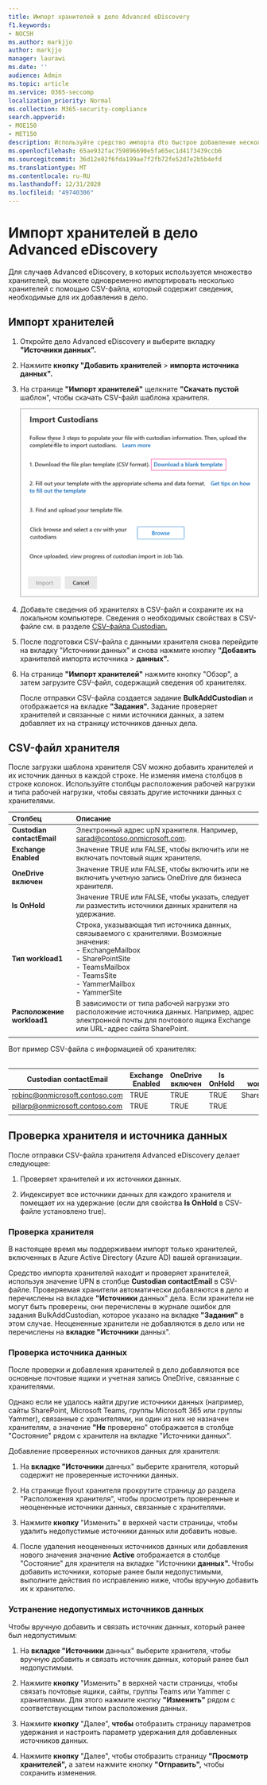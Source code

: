 ```yaml
---
title: Импорт хранителей в дело Advanced eDiscovery
f1.keywords:
- NOCSH
ms.author: markjjo
author: markjjo
manager: laurawi
ms.date: ''
audience: Admin
ms.topic: article
ms.service: O365-seccomp
localization_priority: Normal
ms.collection: M365-security-compliance
search.appverid:
- MOE150
- MET150
description: Используйте средство импорта dto быстрое добавление нескольких хранителей и связанных с ними источников данных в дело в Advanced eDiscovery.
ms.openlocfilehash: 65ae932fac759896690e5fa65ec1d4173439ccb6
ms.sourcegitcommit: 36d12e02f6fda199ae7f2fb72fe52d7e2b5b4efd
ms.translationtype: MT
ms.contentlocale: ru-RU
ms.lasthandoff: 12/31/2020
ms.locfileid: "49740306"
---
```

# <a name="import-custodians-to-an-advanced-ediscovery-case"></a>Импорт хранителей в дело Advanced eDiscovery

Для случаев Advanced eDiscovery, в которых используется множество хранителей, вы можете одновременно импортировать несколько хранителей с помощью CSV-файла, который содержит сведения, необходимые для их добавления в дело.

## <a name="import-custodians"></a>Импорт хранителей

1. Откройте дело Advanced eDiscovery и выберите вкладку **"Источники данных".**

2. Нажмите **кнопку "Добавить хранителей**  >  **импорта источника данных".**

3. На странице **"Импорт хранителей"** щелкните **"Скачать пустой** шаблон", чтобы скачать CSV-файл шаблона хранителя.

   ![Скачивание шаблона CSV со страницы "Импорт хранителей"](../media/ImportCustodians1.png)

4. Добавьте сведения об хранителях в CSV-файл и сохраните их на локальном компьютере. Сведения о необходимых свойствах в CSV-файле см. в разделе [CSV-файла Custodian.](#custodian-csv-file)

5. После подготовки CSV-файла с данными хранителя снова  перейдите на вкладку "Источники данных" и снова нажмите кнопку **"Добавить** хранителей импорта источника  >  **данных".**

6. На странице **"Импорт хранителей"** нажмите кнопку "Обзор", а затем загрузите CSV-файл, содержащий сведения об хранителях. 

   После отправки CSV-файла создается задание **BulkAddCustodian** и отображается на вкладке **"Задания".** Задание проверяет хранителей и связанные с ними источники данных, а затем добавляет их на страницу источников данных дела. 

## <a name="custodian-csv-file"></a>CSV-файл хранителя

После загрузки шаблона хранителя CSV можно добавить хранителей и их источник данных в каждой строке. Не изменяя имена столбцов в строке колонок. Используйте столбцы расположения рабочей нагрузки и типа рабочей нагрузки, чтобы связать другие источники данных с хранителями.

| Столбец|Описание|
|:------- |:------------------------------------------------------------|
|**Custodian contactEmail**     |Электронный адрес upN хранителя. Например, sarad@contoso.onmicrosoft.com.           |
|**Exchange Enabled** | Значение TRUE или FALSE, чтобы включить или не включать почтовый ящик хранителя.      |
|**OneDrive включен** | Значение TRUE или FALSE, чтобы включить или не включить учетную запись OneDrive для бизнеса хранителя. |
|**Is OnHold**        | Значение TRUE или FALSE, чтобы указать, следует ли разместить источники данных хранителя на удержание.       |
|**Тип workload1**         |Строка, указывающая тип источника данных, связываемого с хранителями. Возможные значения: <br/>- ExchangeMailbox<br/> - SharePointSite<br/>- TeamsMailbox<br/>- TeamsSite<br/> - YammerMailbox<br/>- YammerSite |
|**Расположение workload1**     | В зависимости от типа рабочей нагрузки это расположение источника данных. Например, адрес электронной почты для почтового ящика Exchange или URL-адрес сайта SharePoint. |
|||

Вот пример CSV-файла с информацией об хранителях:<br/><br/>

|Custodian contactEmail      | Exchange Enabled | OneDrive включен | Is OnHold | Тип workload1 | Расположение workload1             |
| ----------------- | ---------------- | ---------------- | --------- | -------------- | ------------------------------ |
|robinc@onmicrosoft.contoso.com | TRUE             | TRUE             | TRUE      | SharePointSite | https://contoso.sharepoint.com |
|pillarp@onmicrosoft.contoso.com | TRUE             | TRUE             | TRUE      | |  |
||||||

## <a name="custodian-and-data-source-validation"></a>Проверка хранителя и источника данных

После отправки CSV-файла хранителя Advanced eDiscovery делает следующее:

1. Проверяет хранителей и их источники данных.

2. Индексирует все источники данных для каждого хранителя и помещает их на удержание (если для свойства **Is OnHold** в CSV-файле установлено true).

### <a name="custodian-validation"></a>Проверка хранителя

В настоящее время мы поддерживаем импорт только хранителей, включенных в Azure Active Directory (Azure AD) вашей организации.

Средство импорта хранителей находит и проверяет хранителей, используя значение UPN в столбце **Custodian contactEmail** в CSV-файле. Проверяемая хранители автоматически добавляются в дело и перечислены на вкладке **"Источники** данных" дела. Если хранители не могут быть проверены, они перечислены в журнале ошибок для задания BulkAddCustodian, которое указано на вкладке **"Задания"** в этом случае. Неоцененные хранители не добавляются в дело или не перечислены на **вкладке "Источники** данных".

### <a name="data-source-validation"></a>Проверка источника данных

После проверки и добавления хранителей в дело добавляются все основные почтовые ящики и учетная запись OneDrive, связанные с хранителями.

Однако если не удалось найти другие источники данных (например, сайты SharePoint, Microsoft Teams, группы Microsoft 365 или группы Yammer), связанные с хранителями, ни один из  них не назначен хранителям, а значение **"Не** проверено" отображается в столбце "Состояние" рядом с хранителя на вкладке "Источники данных". 

Добавление проверенных источников данных для хранителя:

1. На **вкладке "Источники** данных" выберите хранителя, который содержит не проверенные источники данных.

2. На странице flyout хранителя прокрутите страницу до раздела "Расположения хранителя", чтобы просмотреть проверенные и неоцененные источники данных, связанные с хранителями. 

3. Нажмите **кнопку** "Изменить" в верхней части страницы, чтобы удалить недопустимые источники данных или добавить новые.

4. После удаления неоцененных источников данных или добавления нового значения значение  **Active** отображается в столбце "Состояние" для хранителя на вкладке "Источники **данных".** Чтобы добавить источники, которые ранее были недопустимыми, выполните действия по исправлению ниже, чтобы вручную добавить их к хранителю.

### <a name="remediating-invalid-data-sources"></a>Устранение недопустимых источников данных

Чтобы вручную добавить и связать источник данных, который ранее был недопустимым:

1. На **вкладке "Источники** данных" выберите хранителя, чтобы вручную добавить и связать источник данных, который ранее был недопустимым.

2. Нажмите **кнопку** "Изменить" в верхней части страницы, чтобы связать почтовые ящики, сайты, группы Teams или Yammer с хранителями. Для этого нажмите кнопку **"Изменить"** рядом с соответствующим типом расположения данных.

3. Нажмите **кнопку** "Далее", **чтобы** отобразить страницу параметров удержания и настроить параметр удержания для добавленных источников данных.

4. Нажмите **кнопку** "Далее", чтобы отобразить страницу **"Просмотр хранителей",** а затем нажмите кнопку **"Отправить",** чтобы сохранить изменения.
